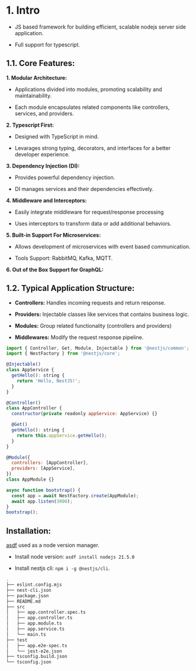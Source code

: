 # 1. Intro

- JS based framework for building efficient, scalable nodejs server side application.

- Full support for typescript.

## 1.1. Core Features:

**1. Modular Architecture:**

- Applications divided into modules, promoting scalability and maintainability. 

- Each module encapsulates related components like controllers, services, and providers.


**2. Typescript First:**

- Designed with TypeScript in mind.

- Levarages strong typing, decorators, and interfaces for a better developer experience.

**3. Dependency Injection (DI):**

- Provides powerful dependency injection.

- DI manages services and their dependencies effectively.

**4. Middleware and Interceptors:**

- Easily integrate middleware for request/response processing

- Uses interceptors to transform data or add additional behaviors.


**5. Built-in Support For Microservices:**

- Allows development of microservices with event based communication.

- Tools Support: RabbitMQ, Kafka, MQTT.

**6. Out of the Box Support for GraphQL:**

## 1.2. Typical Application Structure:

- **Controllers:** Handles incoming requests and return response.

- **Providers:** Injectable classes like services that contains business logic.

- **Modules:** Group related functionality (controllers and providers)

- **Middlewares:** Modify the request response pipeline.

```js
import { Controller, Get, Module, Injectable } from '@nestjs/common';
import { NestFactory } from '@nestjs/core';

@Injectable()
class AppService {
  getHello(): string {
    return 'Hello, NestJS!';
  }
}

@Controller()
class AppController {
  constructor(private readonly appService: AppService) {}

  @Get()
  getHello(): string {
    return this.appService.getHello();
  }
}

@Module({
  controllers: [AppController],
  providers: [AppService],
})
class AppModule {}

async function bootstrap() {
  const app = await NestFactory.create(AppModule);
  await app.listen(3000);
}
bootstrap();
```

## Installation:

[asdf](https://asdf-vm.com/) used as a node version manager.

- Install node version: ``asdf install nodejs 21.5.0``

- Install nestjs cli: ``npm i -g @nestjs/cli``.


```sh
.
├── eslint.config.mjs
├── nest-cli.json
├── package.json
├── README.md
├── src
│   ├── app.controller.spec.ts
│   ├── app.controller.ts
│   ├── app.module.ts
│   ├── app.service.ts
│   └── main.ts
├── test
│   ├── app.e2e-spec.ts
│   └── jest-e2e.json
├── tsconfig.build.json
└── tsconfig.json
````
